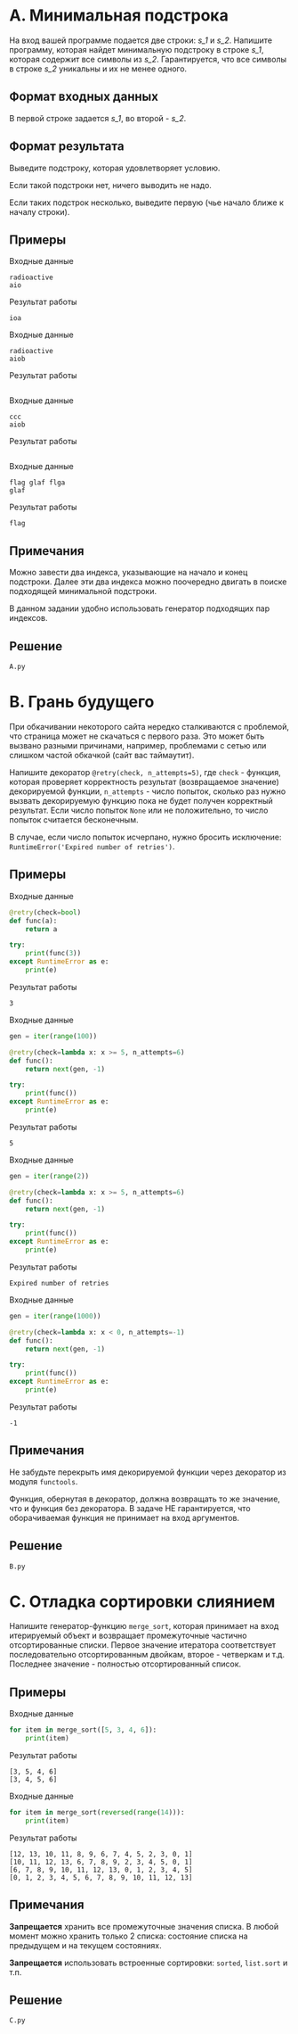 # A. Минимальная подстрока

На вход вашей программе подается две строки: _s_1_ и _s_2_. Напишите программу, которая найдет минимальную подстроку в строке _s_1_, которая содержит все символы из _s_2_. Гарантируется, что все символы в строке _s_2_ уникальны и их не менее одного.

## Формат входных данных

В первой строке задается _s_1_, во второй - _s_2_.

## Формат результата

Выведите подстроку, которая удовлетворяет условию.

Если такой подстроки нет, ничего выводить не надо.

Если таких подстрок несколько, выведите первую (чье начало ближе к началу строки).

## Примеры

Входные данные
```
radioactive
aio
```
Результат работы
```
ioa
```

Входные данные
```
radioactive
aiob
```
Результат работы
```
```

Входные данные
```
ccc
aiob
```
Результат работы
```
```

Входные данные
```
flag glaf flga
glaf
```
Результат работы
```
flag
```

## Примечания

Можно завести два индекса, указывающие на начало и конец подстроки. Далее эти два индекса можно поочередно двигать в поиске подходящей минимальной подстроки.

В данном задании удобно использовать генератор подходящих пар индексов.

## Решение
    A.py

# B. Грань будущего

При обкачивании некоторого сайта нередко сталкиваются с проблемой, что страница может не скачаться с первого раза. Это может быть вызвано разными причинами, например, проблемами с сетью или слишком частой обкачкой (сайт вас таймаутит).

Напишите декоратор `@retry(check, n_attempts=5)`, где `check` - функция, которая проверяет корректность результат (возвращаемое значение) декорируемой функции, `n_attempts` - число попыток, сколько раз нужно вызвать декорируемую функцию пока не будет получен корректный результат. Если число попыток `None` или не положительно, то число попыток считается бесконечным.

В случае, если число попыток исчерпано, нужно бросить исключение: `RuntimeError('Expired number of retries')`.

## Примеры

Входные данные
```python
@retry(check=bool)
def func(a):
    return a

try:
    print(func(3))
except RuntimeError as e:
    print(e)
```
Результат работы
```
3
```

Входные данные
```python
gen = iter(range(100))

@retry(check=lambda x: x >= 5, n_attempts=6)
def func():
    return next(gen, -1)

try:
    print(func())
except RuntimeError as e:
    print(e)
```
Результат работы
```
5
```

Входные данные
```python
gen = iter(range(2))

@retry(check=lambda x: x >= 5, n_attempts=6)
def func():
    return next(gen, -1)

try:
    print(func())
except RuntimeError as e:
    print(e)
```
Результат работы
```
Expired number of retries
```

Входные данные
```python
gen = iter(range(1000))

@retry(check=lambda x: x < 0, n_attempts=-1)
def func():
    return next(gen, -1)

try:
    print(func())
except RuntimeError as e:
    print(e)
```
Результат работы
```
-1
```

## Примечания

Не забудьте перекрыть имя декорируемой функции через декоратор из модуля `functools`.

Функция, обернутая в декоратор, должна возвращать то же значение, что и функция без декоратора. В задаче НЕ гарантируется, что оборачиваемая функция не принимает на вход аргументов.

## Решение
    B.py

# C. Отладка сортировки слиянием

Напишите генератор-функцию `merge_sort`, которая принимает на вход итерируемый объект и возвращает промежуточные частично отсортированные списки. Первое значение итератора соответствует последовательно отсортированным двойкам, второе - четверкам и т.д. Последнее значение - полностью отсортированный список.

## Примеры

Входные данные
```python
for item in merge_sort([5, 3, 4, 6]):
    print(item)
```
Результат работы
```
[3, 5, 4, 6]
[3, 4, 5, 6]
```

Входные данные
```python
for item in merge_sort(reversed(range(14))):
    print(item)
```
Результат работы
```
[12, 13, 10, 11, 8, 9, 6, 7, 4, 5, 2, 3, 0, 1]
[10, 11, 12, 13, 6, 7, 8, 9, 2, 3, 4, 5, 0, 1]
[6, 7, 8, 9, 10, 11, 12, 13, 0, 1, 2, 3, 4, 5]
[0, 1, 2, 3, 4, 5, 6, 7, 8, 9, 10, 11, 12, 13]
```

## Примечания

**Запрещается** хранить все промежуточные значения списка. В любой момент можно хранить только 2 списка: состояние списка на предыдущем и на текущем состояниях.

**Запрещается** использовать встроенные сортировки: `sorted`, `list.sort` и т.п.

## Решение
    C.py
